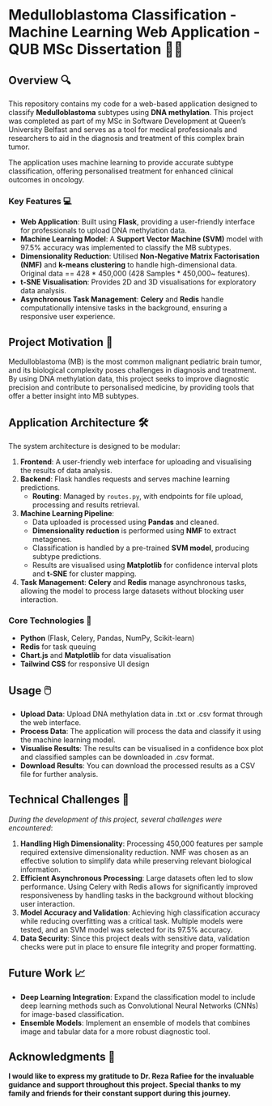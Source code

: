 # Medulloblastoma Classification - Machine Learning Web Application - QUB MSc Dissertation 👨‍💻

## Overview 🔍
This repository contains my code for a web-based application designed to classify **Medulloblastoma** subtypes using **DNA methylation**. This project was completed as part of my MSc in Software Development at Queen’s University Belfast and serves as a tool for medical professionals and researchers to aid in the diagnosis and treatment of this complex brain tumor.

The application uses machine learning to provide accurate subtype classification, offering personalised treatment for enhanced clinical outcomes in oncology.

### Key Features 💻

- **Web Application**: Built using **Flask**, providing a user-friendly interface for professionals to upload DNA methylation data.
- **Machine Learning Model**: A **Support Vector Machine (SVM)** model with 97.5% accuracy was implemented to classify the MB subtypes.
- **Dimensionality Reduction**: Utilised **Non-Negative Matrix Factorisation (NMF)** and **k-means clustering** to handle high-dimensional data. Original data == 428 * 450,000 (428 Samples * 450,000~ features).
- **t-SNE Visualisation**: Provides 2D and 3D visualisations for exploratory data analysis.
- **Asynchronous Task Management**: **Celery** and **Redis** handle computationally intensive tasks in the background, ensuring a responsive user experience.

## Project Motivation 🧠

Medulloblastoma (MB) is the most common malignant pediatric brain tumor, and its biological complexity poses challenges in diagnosis and treatment. By using DNA methylation data, this project seeks to improve diagnostic precision and contribute to personalised medicine, by providing tools that offer a better insight into MB subtypes.

## Application Architecture 🛠️

The system architecture is designed to be modular:

1. **Frontend**: A user-friendly web interface for uploading and visualising the results of data analysis.
2. **Backend**: Flask handles requests and serves machine learning predictions. 
   - **Routing**: Managed by `routes.py`, with endpoints for file upload, processing and results retrieval.
3. **Machine Learning Pipeline**:
   - Data uploaded is processed using **Pandas** and cleaned.
   - **Dimensionality reduction** is performed using **NMF** to extract metagenes.
   - Classification is handled by a pre-trained **SVM model**, producing subtype predictions.
   - Results are visualised using **Matplotlib** for confidence interval plots and **t-SNE** for cluster mapping.
4. **Task Management**: **Celery** and **Redis** manage asynchronous tasks, allowing the model to process large datasets without blocking user interaction.

### Core Technologies 🐍

- **Python** (Flask, Celery, Pandas, NumPy, Scikit-learn)
- **Redis** for task queuing
- **Chart.js** and **Matplotlib** for data visualisation
- **Tailwind CSS** for responsive UI design

## Usage 🖱️

-  **Upload Data**: Upload DNA methylation data in .txt or .csv format through the web interface.
-  **Process Data**: The application will process the data and classify it using the machine learning model.
-  **Visualise Results**: The results can be visualised in a confidence box plot and classified samples can be downloaded in .csv format.
-  **Download Results**: You can download the processed results as a CSV file for further analysis.

## Technical Challenges 🚧

*During the development of this project, several challenges were encountered*:
1. **Handling High Dimensionality**: Processing 450,000 features per sample required extensive dimensionality reduction. NMF was chosen as an effective solution to simplify data while preserving relevant biological information.
2. **Efficient Asynchronous Processing**: Large datasets often led to slow performance. Using Celery with Redis allows for significantly improved responsiveness by handling tasks in the background without blocking user interaction.
3. **Model Accuracy and Validation**: Achieving high classification accuracy while reducing overfitting was a critical task. Multiple models were tested, and an SVM model was selected for its 97.5% accuracy.
4. **Data Security**: Since this project deals with sensitive data, validation checks were put in place to ensure file integrity and proper formatting.

## Future Work 📈

- **Deep Learning Integration**: Expand the classification model to include deep learning methods such as Convolutional Neural Networks (CNNs) for image-based classification.
- **Ensemble Models**: Implement an ensemble of models that combines image and tabular data for a more robust diagnostic tool.

## Acknowledgments 🤝
**I would like to express my gratitude to Dr. Reza Rafiee for the invaluable guidance and support throughout this project. Special thanks to my family and friends for their constant support during this journey.**
